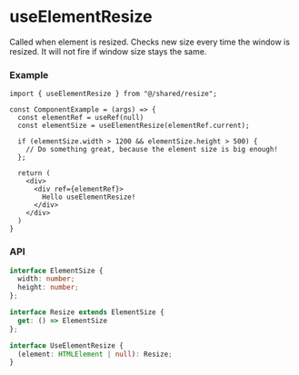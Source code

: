# useElementResize

Called when element is resized. Checks new size every time the window is resized. It will not fire if window size stays the same.

### Example

```tsx
import { useElementResize } from "@/shared/resize";

const ComponentExample = (args) => {
  const elementRef = useRef(null)
  const elementSize = useElementResize(elementRef.current);

  if (elementSize.width > 1200 && elementSize.height > 500) {
    // Do something great, because the element size is big enough!
  };

  return (
    <div>
      <div ref={elementRef}>
        Hello useElementResize!
      </div>
    </div>
  )
}
```

### API

```ts
interface ElementSize {
  width: number;
  height: number;
};

interface Resize extends ElementSize {
  get: () => ElementSize
};

interface UseElementResize {
  (element: HTMLElement | null): Resize;
}
```